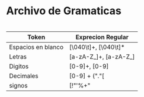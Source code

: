 # Archivo de Gramaticas <h1> 

Token |  Exprecion Regular 
------------ | -------------
 Espacios en blanco | [\040\t]+, [\040\t]*
 Letras | [a-zA-Z_]+, [a-zA-Z_]
 Digitos | [0-9]+, [0-9]
 Decimales| [0-9] + ("."[  |0-9]+)?
signos | [!\"\'%+"|"¿¡#$&.+*_] , [!-"}"\040]
